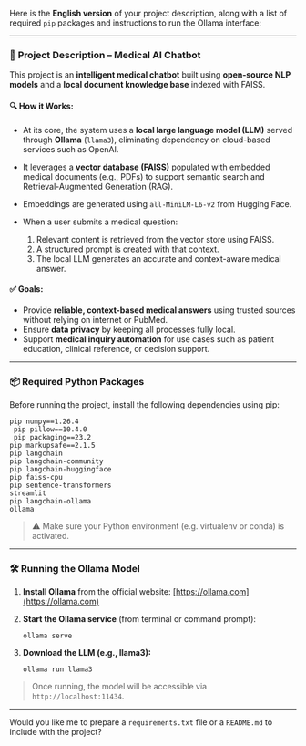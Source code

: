 Here is the **English version** of your project description, along with a list of required `pip` packages and instructions to run the Ollama interface:

---

### 🧠 **Project Description – Medical AI Chatbot**

This project is an **intelligent medical chatbot** built using **open-source NLP models** and a **local document knowledge base** indexed with FAISS.

#### 🔍 How it Works:

* At its core, the system uses a **local large language model (LLM)** served through **Ollama** (`llama3`), eliminating dependency on cloud-based services such as OpenAI.
* It leverages a **vector database (FAISS)** populated with embedded medical documents (e.g., PDFs) to support semantic search and Retrieval-Augmented Generation (RAG).
* Embeddings are generated using `all-MiniLM-L6-v2` from Hugging Face.
* When a user submits a medical question:

  1. Relevant content is retrieved from the vector store using FAISS.
  2. A structured prompt is created with that context.
  3. The local LLM generates an accurate and context-aware medical answer.

#### ✅ Goals:

* Provide **reliable, context-based medical answers** using trusted sources without relying on internet or PubMed.
* Ensure **data privacy** by keeping all processes fully local.
* Support **medical inquiry automation** for use cases such as patient education, clinical reference, or decision support.

---

### 📦 Required Python Packages

Before running the project, install the following dependencies using pip:

```
pip numpy==1.26.4
 pip pillow==10.4.0
 pip packaging==23.2
pip markupsafe==2.1.5
pip langchain
pip langchain-community
pip langchain-huggingface
pip faiss-cpu
pip sentence-transformers
streamlit
pip langchain-ollama
ollama
```

> ⚠️ Make sure your Python environment (e.g. virtualenv or conda) is activated.

---

### 🛠️ Running the Ollama Model

1. **Install Ollama** from the official website:
   [https://ollama.com](https://ollama.com)

2. **Start the Ollama service** (from terminal or command prompt):

   ```
   ollama serve
   ```

3. **Download the LLM (e.g., llama3):**

   ```
   ollama run llama3
   ```

> Once running, the model will be accessible via `http://localhost:11434`.

---

Would you like me to prepare a `requirements.txt` file or a `README.md` to include with the project?
